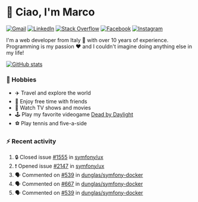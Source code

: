 # 👋 Ciao, I'm Marco

[![Gmail](https://img.shields.io/badge/Gmail-%23BB001B?style=flat-square&logo=gmail&logoColor=white)](mailto:gremo1982@gmail.com)
[![LinkedIn](https://img.shields.io/badge/LinkedIn-%230e76a8?style=flat-square&logo=linkedin)](https://www.linkedin.com/in/marco-polichetti)
[![Stack Overflow](https://img.shields.io/stackexchange/stackoverflow/r/220180?style=flat&logo=stackoverflow&label=Stack%20Overflow&color=%23F47F24)](https://stackoverflow.com/users/220180)
[![Facebook](https://img.shields.io/badge/-Facebook-%234267B2?style=flat-square&logo=facebook&logoColor=white)](https://www.facebook.com/marco.poliketti)
[![Instagram](https://img.shields.io/badge/-Instagram-%23C13584?style=flat-square&logo=instagram&logoColor=white)](https://www.instagram.com/marco.gremo)

I'm a web developer from Italy 🍕 with over 10 years of experience. Programming is my passion ❤️ and I couldn't imagine doing anything else in my life!

[![GitHub stats](https://github-readme-stats.vercel.app/api?username=gremo&show_icons=true&rank_icon=github&theme=transparent)](https://github.com/anuraghazra/github-readme-stats)

### 📅 Hobbies

- ✈️ Travel and explore the world
- 🍻 Enjoy free time with friends
- 🎥 Watch TV shows and movies
- 🕹️ Play my favorite videogame [Dead by Daylight](https://deadbydaylight.com)
- ⚽ Play tennis and five-a-side

### ⚡ Recent activity

<!--START_SECTION:activity-->
1. 🔒 Closed issue [#1555](https://github.com/symfony/ux/issues/1555) in [symfony/ux](https://github.com/symfony/ux)
2. ❗ Opened issue [#2147](https://github.com/symfony/ux/issues/2147) in [symfony/ux](https://github.com/symfony/ux)
3. 🗣 Commented on [#539](https://github.com/dunglas/symfony-docker/issues/539#issuecomment-2340640157) in [dunglas/symfony-docker](https://github.com/dunglas/symfony-docker)
4. 🗣 Commented on [#667](https://github.com/dunglas/symfony-docker/issues/667#issuecomment-2339996949) in [dunglas/symfony-docker](https://github.com/dunglas/symfony-docker)
5. 🗣 Commented on [#539](https://github.com/dunglas/symfony-docker/issues/539#issuecomment-2339983936) in [dunglas/symfony-docker](https://github.com/dunglas/symfony-docker)
<!--END_SECTION:activity-->
